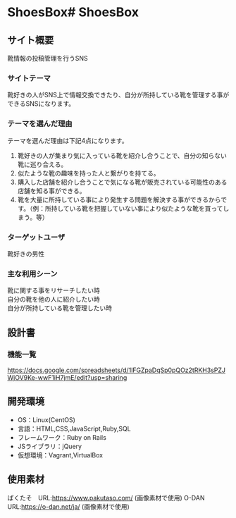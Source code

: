# ShoesBox# ShoesBox

## サイト概要
靴情報の投稿管理を行うSNS

### サイトテーマ
靴好きの人がSNS上で情報交換できたり、自分が所持している靴を管理する事ができるSNSになります。

### テーマを選んだ理由
テーマを選んだ理由は下記4点になります。<br>
1. 靴好きの人が集まり気に入っている靴を紹介し合うことで、自分の知らない靴に巡り合える。<br>
2. 似たような靴の趣味を持った人と繋がりを持てる。<br>
3. 購入した店舗を紹介し合うことで気になる靴が販売されている可能性のある店舗を知る事ができる。<br>
4. 靴を大量に所持している事により発生する問題を解決する事ができるからです。（例：所持している靴を把握していない事により似たような靴を買ってしまう。等）<br>

### ターゲットユーザ
靴好きの男性

### 主な利用シーン
靴に関する事をリサーチしたい時<br>
自分の靴を他の人に紹介したい時<br>
自分が所持している靴を管理したい時

## 設計書

### 機能一覧
https://docs.google.com/spreadsheets/d/1lFGZpaDqSp0pQOz2tRKH3sPZJWjOV9Ke-wwF1iH7jmE/edit?usp=sharing

## 開発環境
- OS：Linux(CentOS)
- 言語：HTML,CSS,JavaScript,Ruby,SQL
- フレームワーク：Ruby on Rails
- JSライブラリ：jQuery
- 仮想環境：Vagrant,VirtualBox

## 使用素材
ぱくたそ　URL:https://www.pakutaso.com/ (画像素材で使用)
O-DAN URL:https://o-dan.net/ja/ (画像素材で使用)
